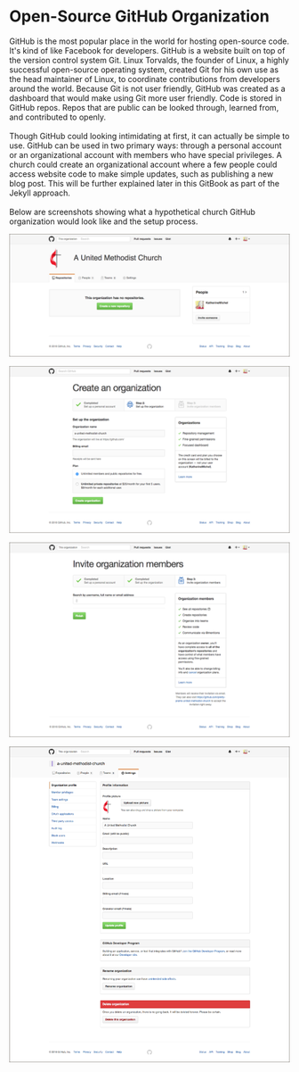 # Open-Source GitHub Organization

GitHub is the most popular place in the world for hosting open-source code. It's kind of like Facebook for developers. GitHub is a website built on top of the version control system Git. Linux Torvalds, the founder of Linux, a highly successful open-source operating system, created Git for his own use as the head maintainer of Linux, to coordinate contributions from developers around the world. Because Git is not user friendly, GitHub was created as a dashboard that would make using Git more user friendly. Code is stored in GitHub repos. Repos that are public can be looked through, learned from, and contributed to openly. 
<br><br>
Though GitHub could looking intimidating at first, it can actually be simple to use. GitHub can be used in two primary ways: through a personal account or an organizational account with members who have special privileges. A church could create an organizational account where a few people could access website code to make simple updates, such as publishing a new blog post. This will be further explained later in this GitBook as part of the Jekyll approach.
<br><br>
Below are screenshots showing what a hypothetical church GitHub organization would look like and the setup process. 

![](images/a-united-methodist-church-organization.png)

![](images/a-united-methodist-church-create-an-organization.png)

![](images/a-united-methodist-church-organization-invite-members.png)

![](images/a-united-methodist-church-settings.png)
